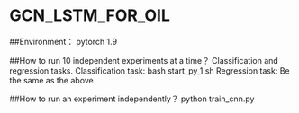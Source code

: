 # GCN_LSTM_FOR_OIL

##Environment：
pytorch 1.9

##How to run 10 independent experiments at a time？ Classification and regression tasks.
Classification task: bash start_py_1.sh
Regression task: Be the same as the above

##How to run an experiment independently？
python train_cnn.py
